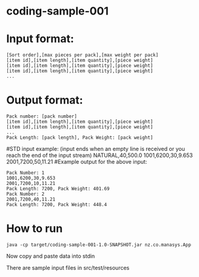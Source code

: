 # coding-sample-001

# Input format:
~~~~
[Sort order],[max pieces per pack],[max weight per pack]
[item id],[item length],[item quantity],[piece weight]
[item id],[item length],[item quantity],[piece weight]
[item id],[item length],[item quantity],[piece weight]
...
~~~~
# Output format:
~~~~
Pack number: [pack number]
[item id],[item length],[item quantity],[piece weight]
[item id],[item length],[item quantity],[piece weight]
...
Pack Length: [pack length], Pack Weight: [pack weight]
~~~~
#STD input example: (input ends when an empty line is received or you reach the end of the input stream)
NATURAL,40,500.0
1001,6200,30,9.653
2001,7200,50,11.21
#Example output for the above input:
~~~~
Pack Number: 1
1001,6200,30,9.653
2001,7200,10,11.21
Pack Length: 7200, Pack Weight: 401.69
Pack Number: 2
2001,7200,40,11.21
Pack Length: 7200, Pack Weight: 448.4
~~~~

# How to run

~~~~
java -cp target/coding-sample-001-1.0-SNAPSHOT.jar nz.co.manasys.App
~~~~

Now copy and paste data into stdin

There are sample input files in src/test/resources 
